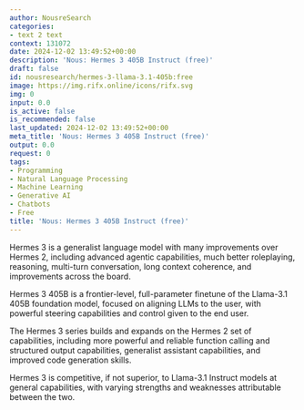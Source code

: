 ```yaml
---
author: NousreSearch
categories:
- text 2 text
context: 131072
date: 2024-12-02 13:49:52+00:00
description: 'Nous: Hermes 3 405B Instruct (free)'
draft: false
id: nousresearch/hermes-3-llama-3.1-405b:free
image: https://img.rifx.online/icons/rifx.svg
img: 0
input: 0.0
is_active: false
is_recommended: false
last_updated: 2024-12-02 13:49:52+00:00
meta_title: 'Nous: Hermes 3 405B Instruct (free)'
output: 0.0
request: 0
tags:
- Programming
- Natural Language Processing
- Machine Learning
- Generative AI
- Chatbots
- Free
title: 'Nous: Hermes 3 405B Instruct (free)'
---
```



Hermes 3 is a generalist language model with many improvements over Hermes 2, including advanced agentic capabilities, much better roleplaying, reasoning, multi-turn conversation, long context coherence, and improvements across the board.

Hermes 3 405B is a frontier-level, full-parameter finetune of the Llama-3.1 405B foundation model, focused on aligning LLMs to the user, with powerful steering capabilities and control given to the end user.

The Hermes 3 series builds and expands on the Hermes 2 set of capabilities, including more powerful and reliable function calling and structured output capabilities, generalist assistant capabilities, and improved code generation skills.

Hermes 3 is competitive, if not superior, to Llama-3.1 Instruct models at general capabilities, with varying strengths and weaknesses attributable between the two.


